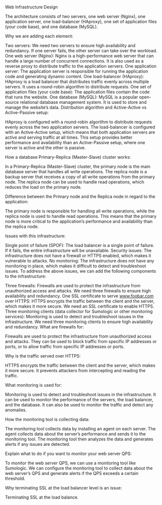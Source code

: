 Web Infrastructure Design

The architecture consists of two servers, one web server (Nginx), one application server, one load-balancer (HAproxy), one set of application files (your code base), and one database (MySQL).

Why we are adding each element:

Two servers: We need two servers to ensure high availability and redundancy. If one server fails, the other server can take over the workload.
One web server (Nginx): Nginx is a high-performance web server that can handle a large number of concurrent connections. It is also used as a reverse proxy to distribute traffic to the application servers.
One application server: The application server is responsible for running the application code and generating dynamic content.
One load-balancer (HAproxy): HAproxy is a load balancer that distributes traffic evenly across multiple servers. It uses a round-robin algorithm to distribute requests.
One set of application files (your code base): The application files contain the code that runs the website.
One database (MySQL): MySQL is a popular open-source relational database management system. It is used to store and manage the website’s data.
Distribution algorithm and Active-Active vs Active-Passive setup:

HAproxy is configured with a round-robin algorithm to distribute requests evenly across the two application servers. The load-balancer is configured with an Active-Active setup, which means that both application servers are active and serving traffic at all times. This setup provides better performance and availability than an Active-Passive setup, where one server is active and the other is passive.

How a database Primary-Replica (Master-Slave) cluster works:

In a Primary-Replica (Master-Slave) cluster, the primary node is the main database server that handles all write operations. The replica node is a backup server that receives a copy of all write operations from the primary node. The replica node can be used to handle read operations, which reduces the load on the primary node.

Difference between the Primary node and the Replica node in regard to the application:

The primary node is responsible for handling all write operations, while the replica node is used to handle read operations. This means that the primary node is more critical to the application’s performance and availability than the replica node.

Issues with this infrastructure:

Single point of failure (SPOF): The load balancer is a single point of failure. If it fails, the entire infrastructure will be unavailable.
Security issues: The infrastructure does not have a firewall or HTTPS enabled, which makes it vulnerable to attacks.
No monitoring: The infrastructure does not have any monitoring in place, which makes it difficult to detect and troubleshoot issues.
To address the above issues, we can add the following components to the infrastructure:

Three firewalls: Firewalls are used to protect the infrastructure from unauthorized access and attacks. We need three firewalls to ensure high availability and redundancy.
One SSL certificate to serve www.foobar.com over HTTPS: HTTPS encrypts the traffic between the client and the server, which makes it more secure. We need an SSL certificate to enable HTTPS.
Three monitoring clients (data collector for Sumologic or other monitoring services): Monitoring is used to detect and troubleshoot issues in the infrastructure. We need three monitoring clients to ensure high availability and redundancy.
What are firewalls for:

Firewalls are used to protect the infrastructure from unauthorized access and attacks. They can be used to block traffic from specific IP addresses or ports, or to allow traffic from specific IP addresses or ports.

Why is the traffic served over HTTPS:

HTTPS encrypts the traffic between the client and the server, which makes it more secure. It prevents attackers from intercepting and reading the traffic.

What monitoring is used for:

Monitoring is used to detect and troubleshoot issues in the infrastructure. It can be used to monitor the performance of the servers, the load balancer, and the database. It can also be used to monitor the traffic and detect any anomalies.

How the monitoring tool is collecting data:

The monitoring tool collects data by installing an agent on each server. The agent collects data about the server’s performance and sends it to the monitoring tool. The monitoring tool then analyzes the data and generates alerts if any issues are detected.

Explain what to do if you want to monitor your web server QPS:

To monitor the web server QPS, we can use a monitoring tool like Sumologic. We can configure the monitoring tool to collect data about the web server’s QPS and generate alerts if the QPS exceeds a certain threshold.

Why terminating SSL at the load balancer level is an issue:

Terminating SSL at the load balance.
